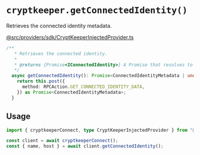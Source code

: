 # `cryptkeeper.getConnectedIdentity()`

Retrieves the connected identity metadata.

&#x20;[@src/providers/sdk/CryptKeeperInjectedProvider.ts](https://github.com/CryptKeeperZK/crypt-keeper-extension/blob/29b211bae48573f0212ce280fdcc2c4a5932394b/packages/providers/src/sdk/CryptKeeperInjectedProvider.ts#L186-L195)
```ts
/**
   * Retrieves the connected identity.
   *
   * @returns {Promise<IConnectedIdentity>} A Promise that resolves to the connected identity.
   */
  async getConnectedIdentity(): Promise<ConnectedIdentityMetadata | undefined> {
    return this.post({
      method: RPCAction.GET_CONNECTED_IDENTITY_DATA,
    }) as Promise<ConnectedIdentityMetadata>;
  }

```

## Usage

```ts
import { cryptkeeperConnect, type CryptKeeperInjectedProvider } from "@cryptkeeperzk/providers";

const client = await cryptkeeperConnect();
const { name, host } = await client.getConnectedIdentity();
```